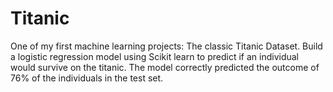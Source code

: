 # Titanic
One of my first machine learning projects: The classic Titanic Dataset. Build a logistic regression model using Scikit learn to predict if an individual would survive on the titanic. The model correctly predicted the outcome of 76% of the individuals in the test set. 
